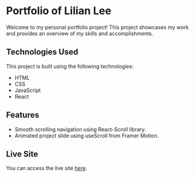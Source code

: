 # Portfolio of Lilian Lee

Welcome to my personal portfolio project! This project showcases my work and provides an overview of my skills and accomplishments.

## Technologies Used

This project is built using the following technologies:

- HTML
- CSS
- JavaScript
- React

## Features

- Smooth scrolling navigation using React-Scroll library.
- Animated project slide using useScroll from Framer Motion.

## Live Site

You can access the live site [here](https://lilianlee0213.github.io/portfolio/).
